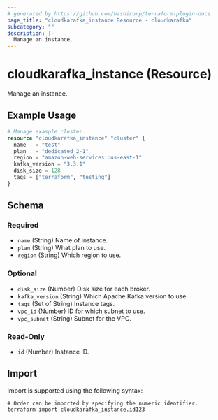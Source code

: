 ```yaml
---
# generated by https://github.com/hashicorp/terraform-plugin-docs
page_title: "cloudkarafka_instance Resource - cloudkarafka"
subcategory: ""
description: |-
  Manage an instance.
---
```


# cloudkarafka_instance (Resource)

Manage an instance.

## Example Usage

```terraform
# Manage example cluster.
resource "cloudkarafka_instance" "cluster" {
  name   = "test"
  plan   = "dedicated_2-1"
  region = "amazon-web-services::us-east-1"
  kafka_version = "3.3.1"
  disk_size = 128
  tags = ["terraform", "testing"]
}
```

<!-- schema generated by tfplugindocs -->
## Schema

### Required

- `name` (String) Name of instance.
- `plan` (String) What plan to use.
- `region` (String) Which region to use.

### Optional

- `disk_size` (Number) Disk size for each broker.
- `kafka_version` (String) Which Apache Kafka version to use.
- `tags` (Set of String) Instance tags.
- `vpc_id` (Number) ID for which subnet to use.
- `vpc_subnet` (String) Subnet for the VPC.

### Read-Only

- `id` (Number) Instance ID.

## Import

Import is supported using the following syntax:

```shell
# Order can be imported by specifying the numeric identifier.
terraform import cloudkarafka_instance.id123
```
